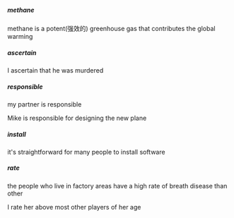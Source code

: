 ##### methane

methane is a potent(强效的) greenhouse gas that contributes the global warming

##### ascertain

I ascertain that he was murdered

##### responsible

my partner is responsible

Mike is responsible for designing the new plane

##### install

it's straightforward for many people to install software

##### rate

the people who live in factory areas have a high rate of breath disease than other

I rate her above most other players of her age

